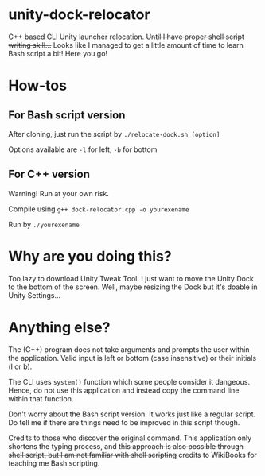 # unity-dock-relocator
C++ based CLI Unity launcher relocation. ~~Until I have proper shell script writing skill...~~ Looks like I managed to get a little amount of time to learn Bash script a bit! Here you go!
# How-tos 
## For Bash script version
After cloning, just run the script by `./relocate-dock.sh [option]`

Options available are `-l` for left, `-b` for bottom

## For C++ version
Warning! Run at your own risk.

Compile using `g++ dock-relocator.cpp -o yourexename`

Run by `./yourexename` 

# Why are you doing this?
Too lazy to download Unity Tweak Tool. I just want to move the Unity Dock to the bottom of the screen. Well, maybe resizing the Dock but it's doable in Unity Settings...

# Anything else?
The (C++) program does not take arguments and prompts the user within the application. Valid input is left or bottom (case insensitive) or their initials (l or b).

The CLI uses `system()` function which some people consider it dangeous. Hence, do not use this application and instead copy the command line within that function.

Don't worry about the Bash script version. It works just like a regular script. Do tell me if there are things need to be improved in this script though.

Credits to those who discover the original command. This application only shortens the typing process, and ~~this approach is also possible through shell script, but I am not familiar with shell scripting~~ credits to WikiBooks for teaching me Bash scripting. 
